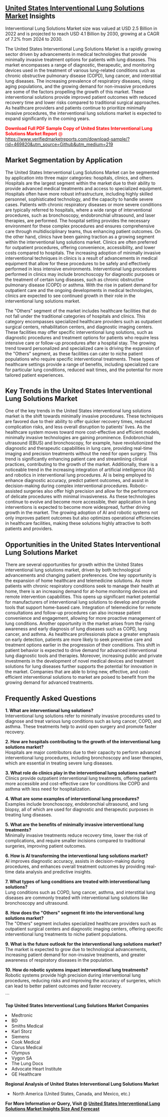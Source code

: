 <h2><a href="https://www.verifiedmarketreports.com/download-sample/?rid=469820&amp;utm_source=Github&amp;utm_medium=219" target="_blank">United States Interventional Lung Solutions Market</a> Insights</h2><p>Interventional Lung Solutions Market size was valued at USD 2.5 Billion in 2022 and is projected to reach USD 4.1 Billion by 2030, growing at a CAGR of 7.2% from 2024 to 2030.</p><p> <p>The United States Interventional Lung Solutions Market is a rapidly growing sector driven by advancements in medical technologies that provide minimally invasive treatment options for patients with lung diseases. This market encompasses a range of diagnostic, therapeutic, and monitoring devices used in the treatment of various lung-related conditions such as chronic obstructive pulmonary disease (COPD), lung cancer, and interstitial lung diseases. The increasing prevalence of respiratory diseases, rising aging populations, and the growing demand for non-invasive procedures are some of the factors propelling the growth of this market. These interventional solutions provide improved patient outcomes with reduced recovery time and lower risks compared to traditional surgical approaches. As healthcare providers and patients continue to prioritize minimally invasive procedures, the interventional lung solutions market is expected to expand significantly in the coming years. <p><span class=""><span style="color: #ff0000;"><strong>Download Full PDF Sample Copy of United States Interventional Lung Solutions Market Report</strong> @ </span><a href="https://www.verifiedmarketreports.com/download-sample/?rid=469820&amp;utm_source=Github&amp;utm_medium=219" target="_blank">https://www.verifiedmarketreports.com/download-sample/?rid=469820&amp;utm_source=Github&amp;utm_medium=219</a></span></p></p> <h2>Market Segmentation by Application</h2> <p>The United States Interventional Lung Solutions Market can be segmented by application into three major categories: hospitals, clinics, and others. Hospitals are the largest segment within the market due to their ability to provide advanced medical treatments and access to specialized equipment. Hospitals often have more robust infrastructure, including highly skilled personnel, sophisticated technology, and the capacity to handle severe cases. Patients with chronic respiratory diseases or more severe conditions are typically referred to hospitals, where a wide range of interventional procedures, such as bronchoscopy, endobronchial ultrasound, and laser therapies, are performed. The hospital setting provides the necessary environment for these complex procedures and ensures comprehensive care through multidisciplinary teams, thus enhancing patient outcomes. On the other hand, clinics have been gaining traction as a growing segment within the interventional lung solutions market. Clinics are often preferred for outpatient procedures, offering convenience, accessibility, and lower costs compared to hospitals. The increasing adoption of minimally invasive interventional techniques in clinics is a result of advancements in medical equipment that allow for these procedures to be safely and effectively performed in less intensive environments. Interventional lung procedures performed in clinics may include bronchoscopy for diagnostic purposes or the treatment of certain lung diseases, such as chronic obstructive pulmonary disease (COPD) or asthma. With the rise in patient demand for outpatient care and the ongoing developments in medical technologies, clinics are expected to see continued growth in their role in the interventional lung solutions market. <p>The "Others" segment of the market includes healthcare facilities that do not fall under the traditional categories of hospitals and clinics. This category encompasses specialized healthcare providers such as outpatient surgical centers, rehabilitation centers, and diagnostic imaging centers. These facilities may offer specific interventional lung solutions, such as diagnostic procedures and treatment options for patients who require less intensive care or follow-up procedures after a hospital stay. The growing trend toward personalized and specialized care is driving the expansion of the "Others" segment, as these facilities can cater to niche patient populations who require specific interventional treatments. These types of healthcare settings provide a range of benefits, including specialized care for particular lung conditions, reduced wait times, and the potential for more tailored patient experiences. <h2>Key Trends in the United States Interventional Lung Solutions Market</h2> <p>One of the key trends in the United States interventional lung solutions market is the shift towards minimally invasive procedures. These techniques are favored due to their ability to offer quicker recovery times, reduced complication risks, and less overall disruption to patients' lives. As the healthcare system moves toward more cost-effective and efficient models, minimally invasive technologies are gaining prominence. Endobronchial ultrasound (EBUS) and bronchoscopy, for example, have revolutionized the diagnostic and therapeutic capabilities in lung care, providing real-time imaging and precision treatments without the need for open surgery. This trend is significantly enhancing patient care and streamlining clinical practices, contributing to the growth of the market. Additionally, there is a noticeable trend in the increasing integration of artificial intelligence (AI) and robotics in interventional lung procedures. AI is being employed to enhance diagnostic accuracy, predict patient outcomes, and assist in decision-making during complex interventional procedures. Robotic-assisted surgeries also offer high precision and allow for the performance of delicate procedures with minimal invasiveness. As these technologies continue to evolve and become more accessible, their application in lung interventions is expected to become more widespread, further driving growth in the market. The growing adoption of AI and robotic systems not only improves patient outcomes but also optimizes operational efficiencies in healthcare facilities, making these solutions highly attractive to both patients and providers. <h2>Opportunities in the United States Interventional Lung Solutions Market</h2> <p>There are several opportunities for growth within the United States interventional lung solutions market, driven by both technological advancements and changing patient preferences. One key opportunity is the expansion of home healthcare and telemedicine solutions. As more patients with chronic respiratory conditions seek to manage their health at home, there is an increasing demand for at-home monitoring devices and remote intervention capabilities. This opens up significant market potential for manufacturers of interventional lung solutions to develop and provide tools that support home-based care. Integration of telemedicine for remote consultations and follow-up procedures can also increase patient convenience and engagement, allowing for more proactive management of lung conditions. Another opportunity in the market arises from the rising awareness and early diagnosis of lung diseases such as COPD, lung cancer, and asthma. As healthcare professionals place a greater emphasis on early detection, patients are more likely to seek preventive care and treatment options earlier in the progression of their conditions. This shift in patient behavior is expected to drive demand for advanced interventional lung diagnostic tools and therapies. Moreover, increasing public and private investments in the development of novel medical devices and treatment solutions for lung diseases further supports the potential for innovation in the market. Companies that are able to bring new, effective, and cost-efficient interventional solutions to market are poised to benefit from the growing demand for advanced treatments. <h2>Frequently Asked Questions</h2> <p><strong>1. What are interventional lung solutions?</strong><br>Interventional lung solutions refer to minimally invasive procedures used to diagnose and treat various lung conditions such as lung cancer, COPD, and asthma. These treatments help to avoid open surgery and promote faster recovery.</p> <p><strong>2. How are hospitals contributing to the growth of the interventional lung solutions market?</strong><br>Hospitals are major contributors due to their capacity to perform advanced interventional lung procedures, including bronchoscopy and laser therapies, which are essential in treating severe lung diseases.</p> <p><strong>3. What role do clinics play in the interventional lung solutions market?</strong><br>Clinics provide outpatient interventional lung treatments, offering patients more accessible and cost-effective care for conditions like COPD and asthma with less need for hospitalization.</p> <p><strong>4. What are some examples of interventional lung procedures?</strong><br>Examples include bronchoscopy, endobronchial ultrasound, and lung biopsy, all of which are used for diagnostic and therapeutic purposes in treating lung diseases.</p> <p><strong>5. What are the benefits of minimally invasive interventional lung treatments?</strong><br>Minimally invasive treatments reduce recovery time, lower the risk of complications, and require smaller incisions compared to traditional surgeries, improving patient outcomes.</p> <p><strong>6. How is AI transforming the interventional lung solutions market?</strong><br>AI improves diagnostic accuracy, assists in decision-making during procedures, and enhances overall treatment outcomes by providing real-time data analysis and predictive insights.</p> <p><strong>7. What types of lung conditions are treated with interventional lung solutions?</strong><br>Lung conditions such as COPD, lung cancer, asthma, and interstitial lung diseases are commonly treated with interventional lung solutions like bronchoscopy and ultrasound.</p> <p><strong>8. How does the "Others" segment fit into the interventional lung solutions market?</strong><br>The "Others" segment includes specialized healthcare providers such as outpatient surgical centers and diagnostic imaging centers, offering specific interventional lung treatments to niche patient populations.</p> <p><strong>9. What is the future outlook for the interventional lung solutions market?</strong><br>The market is expected to grow due to technological advancements, increasing patient demand for non-invasive treatments, and greater awareness of respiratory diseases in the population.</p> <p><strong>10. How do robotic systems impact interventional lung treatments?</strong><br>Robotic systems provide high precision during interventional lung procedures, reducing risks and improving the accuracy of surgeries, which can lead to better patient outcomes and faster recovery.</p> ```</p><p><strong>Top United States Interventional Lung Solutions Market Companies</strong></p><div data-test-id=""><p><li>Medtronic</li><li> BD</li><li> Smiths Medical</li><li> Karl Storz</li><li> Siemens</li><li> Cook Medical</li><li> Clarus Medical</li><li> Olympus</li><li> Vygon SA</li><li> The Lung Docs</li><li> Advocate Heart Institute</li><li> GE Healthcare</li></p><div><strong>Regional Analysis of&nbsp;United States Interventional Lung Solutions Market</strong></div><ul><li dir="ltr"><p dir="ltr">North America&nbsp;(United States, Canada, and Mexico, etc.)</p></li></ul><p><strong>For More Information or Query, Visit @&nbsp;</strong><strong><a href="https://www.verifiedmarketreports.com/product/interventional-lung-solutions-market/?utm_source=Github&amp;utm_medium=219" target="_blank">United States Interventional Lung Solutions Market Insights Size And Forecast</a></strong></p></div>
